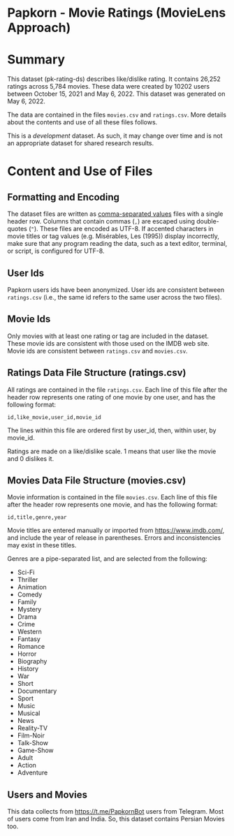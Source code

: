 
# Papkorn - Movie Ratings (MovieLens Approach)

Summary
=======

This dataset (pk-rating-ds) describes like/dislike rating. It contains 26,252 ratings across 5,784 movies. These data were created by 10202 users between October 15, 2021 and May 6, 2022. This dataset was generated on  May 6, 2022.

The data are contained in the files `movies.csv` and `ratings.csv`. More details about the contents and use of all these files follows.

This is a *development* dataset. As such, it may change over time and is not an appropriate dataset for shared research results. 


Content and Use of Files
========================

Formatting and Encoding
-----------------------

The dataset files are written as [comma-separated values](http://en.wikipedia.org/wiki/Comma-separated_values) files with a single header row. Columns that contain commas (`,`) are escaped using double-quotes (`"`). These files are encoded as UTF-8. If accented characters in movie titles or tag values (e.g. Misérables, Les (1995)) display incorrectly, make sure that any program reading the data, such as a text editor, terminal, or script, is configured for UTF-8.


User Ids
--------

Papkorn users ids have been anonymized. User ids are consistent between `ratings.csv` (i.e., the same id refers to the same user across the two files).


Movie Ids
---------

Only movies with at least one rating or tag are included in the dataset. These movie ids are consistent with those used on the IMDB web site. Movie ids are consistent between `ratings.csv` and `movies.csv`.


Ratings Data File Structure (ratings.csv)
-----------------------------------------

All ratings are contained in the file `ratings.csv`. Each line of this file after the header row represents one rating of one movie by one user, and has the following format:

    id,like_movie,user_id,movie_id

The lines within this file are ordered first by user_id, then, within user, by movie_id.

Ratings are made on a like/dislike scale.
1 means that user like the movie and 0 dislikes it.

Movies Data File Structure (movies.csv)
---------------------------------------

Movie information is contained in the file `movies.csv`. Each line of this file after the header row represents one movie, and has the following format:

    id,title,genre,year

Movie titles are entered manually or imported from <https://www.imdb.com/>, and include the year of release in parentheses. Errors and inconsistencies may exist in these titles.

Genres are a pipe-separated list, and are selected from the following:

* Sci-Fi
* Thriller
* Animation
* Comedy
* Family
* Mystery
* Drama
* Crime
* Western
* Fantasy
* Romance
* Horror
* Biography
* History
* War
* Short
* Documentary
* Sport
* Music
* Musical
* News
* Reality-TV
* Film-Noir
* Talk-Show
* Game-Show
* Adult
* Action
* Adventure


Users and Movies
-----------------------

This data collects from <https://t.me/PapkornBot> users from Telegram. Most of users come from Iran and India. So, this dataset contains Persian Movies too.

